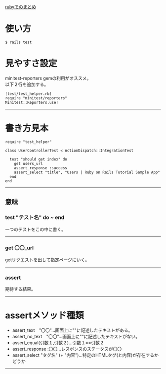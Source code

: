 [rubyでのまとめ](https://github.com/Tarara33/TIL/tree/main/Ruby/Minitest)  
  
# 使い方
~~~
$ rails test
~~~

# 見やすさ設定
minitest-reporters gemの利用がオススメ。    
以下２行を追加する。
~~~
[test/test_helper.rb]
require "minitest/reporters"
Minitest::Reporters.use!
~~~
***

# 書き方見本
~~~
require "test_helper"

class UserControllerTest < ActionDispatch::IntegrationTest

  test "should get index" do
    get users_url
    assert_response :success
    assert_select "title", "Users | Ruby on Rails Tutorial Sample App"
  end
end
~~~
***

## 意味
### test "テスト名" do ~ end
一つのテストをこの中に書く。   
***

### get 〇〇_url
getリクエストを出して指定ページにいく。
***

### assert
期待する結果。
***


# assertメソッド種類
- assert_text　"〇〇"...画面上に""に記述したテキストがある。    
- assert_no_text　"〇〇"...画面上に""に記述したテキストがない。    
- assert_equal(引数１,引数２)...引数１==引数２    
- assert_response :〇〇...レスポンスのステータスが〇〇    
- assert_select "タグ名" (+ "内容")...特定のHTMLタグ(と内容)が存在するかどうか
***
